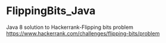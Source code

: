 # FlippingBits_Java
Java 8 solution to Hackerrank-Flipping bits problem
https://www.hackerrank.com/challenges/flipping-bits/problem
